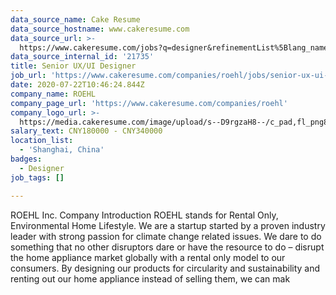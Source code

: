 ```yaml
---
data_source_name: Cake Resume
data_source_hostname: www.cakeresume.com
data_source_url: >-
  https://www.cakeresume.com/jobs?q=designer&refinementList%5Blang_name%5D%5B0%5D=English&refinementList%5Bsalary_type%5D=per_year
data_source_internal_id: '21735'
title: Senior UX/UI Designer
job_url: 'https://www.cakeresume.com/companies/roehl/jobs/senior-ux-ui-designer-39d342'
date: 2020-07-22T10:46:24.844Z
company_name: ROEHL
company_page_url: 'https://www.cakeresume.com/companies/roehl'
company_logo_url: >-
  https://media.cakeresume.com/image/upload/s--D9rgzaH8--/c_pad,fl_png8,h_200,w_200/v1603780590/zf8a4vtchm7fd4foxe7w.png
salary_text: CNY180000 - CNY340000
location_list:
  - 'Shanghai, China'
badges:
  - Designer
job_tags: []

---
```


ROEHL Inc. Company Introduction ROEHL stands for Rental Only, Environmental Home Lifestyle. We are a startup started by a proven industry leader with strong passion for climate change related issues. We dare to do something that no other disruptors dare or have the resource to do – disrupt the home appliance market globally with a rental only model to our consumers. By designing our products for circularity and sustainability and renting out our home appliance instead of selling them, we can mak